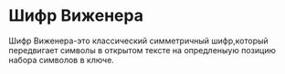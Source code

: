 # Шифр Виженера
Шифр Виженера-это классический симметричный шифр,который передвигает символы в открытом тексте на опредленыую позицию набора символов в ключе.  